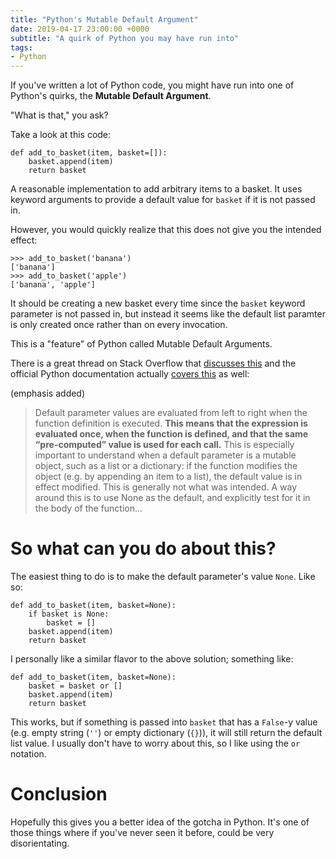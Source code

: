 ```yaml
---
title: "Python's Mutable Default Argument"
date: 2019-04-17 23:00:00 +0000
subtitle: "A quirk of Python you may have run into"
tags:
- Python
---
```

If you've written a lot of Python code, you might have run into one of Python's quirks, the **Mutable Default Argument**. 

"What is that," you ask?

Take a look at this code:
```python3
def add_to_basket(item, basket=[]):
    basket.append(item)
    return basket
```
A reasonable implementation to add arbitrary items to a basket. It uses keyword arguments to provide a default value for `basket` if it is not passed in.
<!--more-->
However, you would quickly realize that this does not give you the intended effect:
```python3
>>> add_to_basket('banana')
['banana']
>>> add_to_basket('apple')
['banana', 'apple']
```
It should be creating a new basket every time since the `basket` keyword parameter is not passed in, but instead it seems like the default list paramter is only created once rather than on every invocation.

This is a "feature" of Python called Mutable Default Arguments.

There is a great thread on Stack Overflow that [discusses this][1] and the official Python documentation actually [covers this][2] as well:

(emphasis added)

> Default parameter values are evaluated from left to right when the function definition is executed. **This means that the expression is evaluated once, when the function is defined, and that the same “pre-computed” value is used for each call.** This is especially important to understand when a default parameter is a mutable object, such as a list or a dictionary: if the function modifies the object (e.g. by appending an item to a list), the default value is in effect modified. This is generally not what was intended. A way around this is to use None as the default, and explicitly test for it in the body of the function...

# So what can you do about this?

The easiest thing to do is to make the default parameter's value `None`. Like so:
```python3
def add_to_basket(item, basket=None):
    if basket is None:
        basket = []
    basket.append(item)
    return basket
```

I personally like a similar flavor to the above solution; something like:
```python3
def add_to_basket(item, basket=None):
    basket = basket or []
    basket.append(item)
    return basket
```
This works, but if something is passed into `basket` that has a `False`-y value (e.g. empty string (`''`) or empty dictionary (`{}`)), it will still return the default list value. I usually don't have to worry about this, so I like using the `or` notation.

# Conclusion
Hopefully this gives you a better idea of the gotcha in Python. It's one of those things where if you've never seen it before, could be very disorientating.

[1]: https://stackoverflow.com/q/1132941
[2]: https://docs.python.org/3/reference/compound_stmts.html#function-definitions
